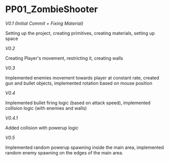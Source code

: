 # PP01_ZombieShooter
 
_V0.1 (Initial Commit + Fixing Material)_

Setting up the project, creating primitives, creating materials, setting up space

_V0.2_

Creating Player's movement, restricting it, creating walls

_V0.3_

Implemented enemies movement towards player at constant rate, created gun and bullet objects, implemented rotation based on mouse position

_V0.4_

Implemented bullet firing logic (based on attack speed), implemented collision logic (with enemies and walls)

_V0.4.1_

Added collision with powerup logic

_V0.5_

Implemented random powerup spawning inside the main area, implemented random enemy spawning on the edges of the main area.
